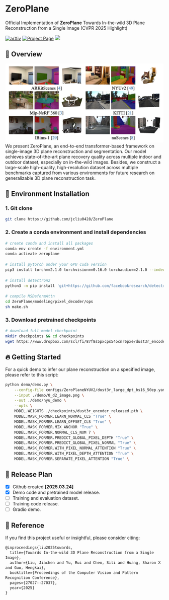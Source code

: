 # ZeroPlane
Official Implementation of **ZeroPlane** Towards In-the-wild 3D Plane Reconstruction from a Single Image (CVPR 2025 Highlight)

<a href="https://arxiv.org/pdf/2506.02493"><img src="https://img.shields.io/badge/arXiv-2506.02493-b31b1b" alt="arXiv"></a> <a href="https://github.com/jcliu0428/ZeroPlane"><img src="https://img.shields.io/badge/Project_Page-green" alt="Project Page"></a> <a href=""><img src="https://img.shields.io/badge/%F0%9F%A4%97%20Hugging%20Face-Demo-blue"></a>


## 📖 Overview
![Zeroplane](imgs/teaser.png)
We present ZeroPlane, an end-to-end transformer-based framework on single-image 3D plane reconstruction and segmentation. Our model achieves state-of-the-art plane recovery quality across multiple indoor and outdoor dataset, especially on in-the-wild images. Besides, we construct a large-scale high-quality, high-resolution dataset across multiple benchmarks captured from various environments for future research on generalizable 3D plane reconstruction task.

## 🔨 Environment Installation
### 1. Git clone

```bash
git clone https://github.com/jcliu0428/ZeroPlane
```
### 2. Create a conda environment and install dependencies

```bash
# create conda and install all packages
conda env create -f environment.yml
conda activate zeroplane

# install pytorch under your GPU cuda version
pip3 install torch==2.1.0 torchvision==0.16.0 torchaudio==2.1.0 --index-url https://download.pytorch.org/whl/cu121

# install detectron2
python3 -m pip install 'git+https://github.com/facebookresearch/detectron2.git'

# compile MSDeformAttn
cd ZeroPlane/modeling/pixel_decoder/ops
sh make.sh
```

### 3. Download pretrained checkpoints

```bash
# download full-model checkpoint
mkdir checkpoints && cd checkpoints
wget https://www.dropbox.com/scl/fi/87f8s5pxcps54ocnr6pxe/dust3r_encoder_released.pth?rlkey=c9eenh0dul15rlt6ucpf3yx67&st=fo19yrg0&dl=0 -O dust3r_encoder_released.pth
```

## 🔥 Getting Started
For a quick demo to infer our plane reconstruction on a specified image, please refer to this script:

```bash
python demo/demo.py \
    --config-file configs/ZeroPlaneNYUV2/dust3r_large_dpt_bs16_50ep.yaml \
    --input ./demo/0_d2_image.png \
    --out ./demo/nyu_demo \
    --opts \
    MODEL.WEIGHTS ./checkpoints/dust3r_encoder_released.pth \
    MODEL.MASK_FORMER.LEARN_NORMAL_CLS "True" \
    MODEL.MASK_FORMER.LEARN_OFFSET_CLS "True" \
    MODEL.MASK_FORMER.MIX_ANCHOR "True" \
    MODEL.MASK_FORMER.NORMAL_CLS_NUM 7 \
    MODEL.MASK_FORMER.PREDICT_GLOBAL_PIXEL_DEPTH "True" \
    MODEL.MASK_FORMER.PREDICT_GLOBAL_PIXEL_NORMAL "True" \
    MODEL.MASK_FORMER.WITH_PIXEL_NORMAL_ATTENTION "True" \
    MODEL.MASK_FORMER.WITH_PIXEL_DEPTH_ATTENTION "True" \
    MODEL.MASK_FORMER.SEPARATE_PIXEL_ATTENTION "True" \
```

## 🚀 Release Plan
* [x] Github created **[2025.03.24]**
* [x] Demo code and pretrained model release.
* [ ] Training and evaluation dataset.
* [ ] Training code release. 
* [ ] Gradio demo.

## 📜 Reference
If you find this project useful or insightful, please consider citing:
```
@inproceedings{liu2025towards,
  title={Towards In-the-wild 3D Plane Reconstruction from a Single Image},
  author={Liu, Jiachen and Yu, Rui and Chen, Sili and Huang, Sharon X and Guo, Hengkai},
  booktitle={Proceedings of the Computer Vision and Pattern Recognition Conference},
  pages={27027--27037},
  year={2025}
}
```
